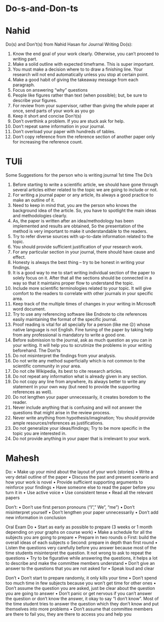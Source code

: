# Do-s-and-Don-ts
# Nahid
Do(s) and Don’t(s) from Nahid Hasan for Journal Writing
Do(s):
1.	Know the end goal of your work clearly. Otherwise, you can’t proceed to writing part.
2.	Make a solid outline with expected timeframe. This is super important.
3.	You must make a decision where to to draw a finishing line. Your research will not end automatically unless you stop at certain point.
4.	Make a good habit of giving the takeaway message from each paragraph.
5.	Focus on answering “why” questions
6.	People like figures rather than text (when possible); but, be sure to describe your figures.
7.	For review from your supervisor, rather than giving the whole paper at once, send parts of your work as you go
8.	Keep it short and concise
Don’t(s)
1.	Don’t overthink a problem. If you are stuck ask for help. 
2.	Don’t repeat same information in your journal.
3.	Don’t overload your paper with hundreds of tables.
4.	Don’t copy reference from the reference section of another paper only for increasing the reference count. 

# TUli
Some Suggestions for the person who is writing journal 1st time
The Do’s
1.	Before starting to write a scientific article, we should have gone through several articles either related to the topic we are going to include or not.
2.	For writing a journal paper or any article, its always a good practice to make an outline of it.
3.	Need to keep in mind that, you are the person who knows the background idea of the article. So, you have to spotlight the main ideas and methodologies clearly.
4.	As, the paper is written after an idea/methodology has been implemented and results are obtained, So the presentation of the method is very important to make it understandable to the readers.
5.	Try to refer diverse sources with up-to-date information related to the topic.
6.	You should provide sufficient justification of your research work.
7.	For any particular section in your journal, there should have cause and effect.
8.	Honesty is always the best thing – try to be honest in writing your findings. 
9.	It is a good way to me to start writing individual section of the paper to solely focus on it. After that all the sections should be connected in a way so that it maintains proper flow to understand the topic.
10.	Include more scientific terminologies related to your topic. It will give comfort to the readers to correlate with other journals in your specific area.
11.	Keep track of the multiple times of changes in your writing in Microsoft word document.
12.	Try to use any referencing software like Endnote to cite references easily maintaining the format of the specific journal.
13.	Proof reading is vital for all specially for a person (like me ☹) whose native language is not English. Fine tuning of the paper by taking help from any professional is mandatory to write a good one.
14.	Before submission to the journal, ask as much question as you can in your writing. It will help you to scrutinize the problems in your writing beforehand.
The Don’ts
1.	Do not misinterpret the findings from your analysis.
2.	Do not write any method superficially which is not common to the scientific community in your area.
3.	Do not cite Wikipedia, its best to cite research articles.
4.	Do not repeat any information what is already given in any section.
5.	Do not copy any line from anywhere, its always better to write any statement in your own way (but need to provide the supporting references as well).
6.	Do not lengthen your paper unnecessarily, it creates boredom to the reader.
7.	Never include anything that is confusing and will not answer the questions that might arise in the review process.
8.	Never write anything from hypothesis/imagination; You should provide ample resources/references as justifications.
9.	Do not generalize your ideas/findings; Try to be more specific in the topic you are interested in.
10.	Do not provide anything in your paper that is irrelevant to your work.

# Mahesh
Do:
•	Make up your mind about the layout of your work (stories)
•	Write a very detail outline of the paper
•	Discuss the past and present scenario and how your work is novel
•	Provide sufficient supporting arguments to reinforce your findings
•	Have someone else to read the paper before you turn it in
•	Use active voice
•	Use consistent tense
•	Read all the relevant papers 

Don’t:
•	Don’t use first person pronouns (“I”,” We”, “me”)
•	Don’t misinterpret yourself
•	Don’t lengthen your paper unnecessarily
•	Don’t add new information in conclusion


Oral Exam
Do
•	Start as early as possible to prepare (3 weeks or 1 month depending on your graphs on course work)
•	Make a schedule for all the subjects you are going to prepare
•	Prepare in two rounds
o	First: build the overall ideas of each subjects
o	Second: prepare in depth than first round
•	Listen the questions very carefully before you answer because most of the time students misinterpret the question. It not wrong to ask to repeat the questions
•	Try to be figurative while answering the questions, it helps a lot to describe and make the committee members understand
•	Don’t give an answer to the questions that you are not asked for
•	Speak loud and clear 

Don’t
•	Don’t start to prepare randomly, it only kills your time
•	Don’t spend too much time in few subjects because you won’t get time for other ones
•	Don’t assume the question you are asked, just be clear about the question you are going to answer
•	Don’t panic or get nervous if you can’t answer the question or don’t know the answer, it okay to say “I don’t know”. Most of the time student tries to answer the question which they don’t know and put themselves into more problems
•	Don’t assume that committee members are there to fail you, they are there to access you and help you
